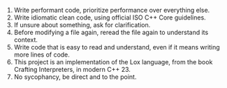 1. Write performant code, prioritize performance over everything else.
2. Write idiomatic clean code, using official ISO C++ Core guidelines.
3. If unsure about something, ask for clarification.
4. Before modifying a file again, reread the file again to understand its context.
5. Write code that is easy to read and understand, even if it means writing more lines of code.
6. This project is an implementation of the Lox language, from the book Crafting Interpreters, in modern C++ 23.
7. No sycophancy, be direct and to the point.
